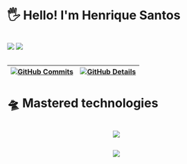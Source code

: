 <!--![Status](./profile-3d-contrib/profile-night-rainbow.svg)-->

# 🖐️ Hello! I'm Henrique Santos
<br/>
<a href = "mailto:contato.henriquesantosdev@gmail.com"><img src="https://img.shields.io/badge/-Gmail-%23333?style=for-the-badge&logo=gmail&logoColor=white" target="_blank"></a>
<a href="https://www.linkedin.com/in/henrique-santos-497b0026a" target="_blank"><img src="https://img.shields.io/badge/-LinkedIn-%230077B5?style=for-the-badge&logo=linkedin&logoColor=white" target="_blank">    </a>
<br/>
<br/>
  
 | [![GitHub Commits](http://github-profile-summary-cards.vercel.app/api/cards/productive-time?username=henriquesantosdev&theme=dracula&utcOffset=-3)](https://github.com/vn7n24fzkq/github-profile-summary-cards) | [![GitHub Details](http://github-profile-summary-cards.vercel.app/api/cards/profile-details?username=henriquesantosdev&theme=dracula)](https://github.com/vn7n24fzkq/github-profile-summary-cards) |  
 | ----------- | ----------- |

##

# 🛸 Mastered technologies
<br/>
<div align="center" >
  <a href="https://skillicons.dev"   >
    <img src="https://skillicons.dev/icons?i=git,vscode,javascript,typescript,css,html,react,next,tailwind,sass,nodejs,express,nest,docker,figma,github,jest,linux,postman,vercel,vite,bootstrap,mongodb,postgres,discord,linkedin,instagram" />
  </a>
  <br />
</div>

##
<div align="center" >
  <img src="https://github-profile-trophy.vercel.app/?username=henriquesantosdev&row=1&column=6&theme=dracula&margin-w=15&margin-h=15"/>
</div>
